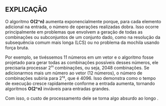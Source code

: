 ## **EXPLICAÇÃO**
O algoritmo **O(2^n)** aumenta exponencialmente porque, para cada elemento adicional na entrada, o número de operações realizadas dobra. Isso ocorre principalmente em problemas que envolvem a geração de todas as combinações ou subconjuntos de um conjunto dado, como na resolução da subsequência comum mais longa (LCS) ou no problema da mochila usando força bruta.

Por exemplo, se tivéssemos 11 números em um vetor e o algoritmo fosse projetado para gerar todas as combinações possíveis desses números, ele precisaria processar 2¹¹ combinações, ou seja, 2048 combinações. Se adicionarmos mais um número ao vetor (12 números), o número de combinações subiria para 2¹², que é 4096. Isso demonstra como o tempo de execução cresce rapidamente conforme a entrada aumenta, tornando algoritmos **O(2^n)** inviáveis para entradas grandes.


Com isso, o custo de processamento dele se torna algo absurdo ao longo .